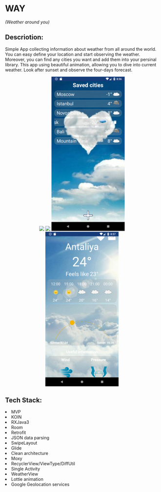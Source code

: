# WAY
*(Weather around you)*
 
## Descriotion: 
Simple App collecting information about weather from all around the world. You can easy define your location and start observing the weather.
Moreover, you can find any cities you want and add them into your persinal library. This app using beautiful animation, allowing you to dive into current weather.
Look after sunset and observe the four-days forecast. 
	
<p align="center">
<img src="images/rain_state.gif" width="240"> <img src="images/snow_state.gif" width="240"> <img src="images/favourite_list.png" width="240"> <img src="images/sunny_day.png" width="240"> 
<p>


## Tech Stack:

<li> MVP </li>
<li> KOIN </li>
<li> RXJava3 </li>
<li> Room </li>
<li> Retrofit </li>
<li> JSON data parsing </li>
<li> SwipeLayout </li>
<li> Glide </li>
<li> Clean architecture </li>
<li> Moxy </li>
<li> RecyclerView/ViewType/DiffUtil </li>
<li> Single Activity </li>
<li> WeatherView </li>
<li> Lottie animation </li>
<li> Google Geolocation services </li>
